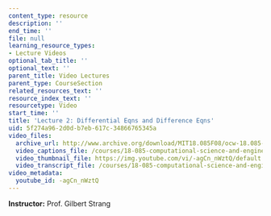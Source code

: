 ```yaml
---
content_type: resource
description: ''
end_time: ''
file: null
learning_resource_types:
- Lecture Videos
optional_tab_title: ''
optional_text: ''
parent_title: Video Lectures
parent_type: CourseSection
related_resources_text: ''
resource_index_text: ''
resourcetype: Video
start_time: ''
title: 'Lecture 2: Differential Eqns and Difference Eqns'
uid: 5f274a96-2d0d-b7eb-617c-34866765345a
video_files:
  archive_url: http://www.archive.org/download/MIT18.085F08/ocw-18.085-f08-lec02_300k.mp4
  video_captions_file: /courses/18-085-computational-science-and-engineering-i-fall-2008/9284175d46a35b5c97c2bdd8001963d5_-agCn_nWztQ.vtt
  video_thumbnail_file: https://img.youtube.com/vi/-agCn_nWztQ/default.jpg
  video_transcript_file: /courses/18-085-computational-science-and-engineering-i-fall-2008/f1d83f13e727a321bffdf8f54f0b90ec_-agCn_nWztQ.pdf
video_metadata:
  youtube_id: -agCn_nWztQ
---
```


**Instructor:** Prof. Gilbert Strang